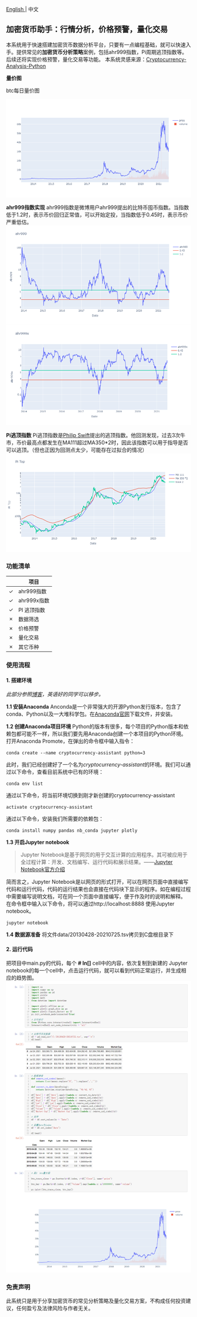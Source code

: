 
[English ](https://github.com/JunqiaoDuan/CryptocurrencyAssistant) | 中文

## 加密货币助手：行情分析，价格预警，量化交易

本系统用于快速搭建加密货币数据分析平台，只要有一点编程基础，就可以快速入手。提供常见的**加密货币分析策略**案例，包括ahr999指数，Pi周期逃顶指数等。后续还将实现价格预警，量化交易等功能。
本系统灵感来源：[Cryptocurrency-Analysis-Python](https://github.com/triestpa/Cryptocurrency-Analysis-Python)

**量价图**

btc每日量价图

![image](https://github.com/JunqiaoDuan/CryptocurrencyAssistant/blob/main/images/PriceVolume.png)

**ahr999指数实现**
ahr999指数是微博用户ahr999提出的比特币囤币指数。当指数低于1.2时，表示币价回归正常值，可以开始定投，当指数低于0.45时，表示币价严重低估。
![image](https://github.com/JunqiaoDuan/CryptocurrencyAssistant/blob/main/images/ahr999.png)
![image](https://github.com/JunqiaoDuan/CryptocurrencyAssistant/blob/main/images/ahr999x.png)

**Pi逃顶指数**
Pi逃顶指数是[Philip Swift](https://twitter.com/PositiveCrypto)提出的逃顶指数。他回测发现，过去3次牛市，币价最高点都发生在MA111超过MA350\*2时，因此该指数可以用于指导是否可以逃顶。（但也正因为回测点太少，可能存在过拟合的情况）
![image](https://github.com/JunqiaoDuan/CryptocurrencyAssistant/blob/main/images/PiTop.png)





### 功能清单

|  | 项目 |
| ------- | --------- |
| &check; | ahr999指数 |
| &check; | ahr999x指数 |
| &check; | PI 逃顶指数 |
| &cross; | 数据筛选 |
| &cross; | 价格预警 |
| &cross; | 量化交易 |
| &cross; | 其它币种 |

### 使用流程

#### 1. 搭建环境

*此部分参照[博客](https://blog.patricktriest.com/analyzing-cryptocurrencies-python/)，英语好的同学可以移步。*

**1.1 安装Anaconda**
Anconda是一个非常强大的开源Python发行版本，包含了conda、Python以及一大堆科学包。在[Anaconda官网](https://www.anaconda.com/products/individual)下载文件，并安装。

**1.2 创建Anaconda项目环境**
Python的版本有很多，每个项目的Python版本和依赖包都可能不一样，所以我们要先用Anaconda创建一个本项目的Python环境。
打开Anaconda Promote，在弹出的命令框中输入指令：

```
conda create --name cryptocurrency-assistant python=3
```
此时，我们已经创建好了一个名为*cryptocurrency-assistant*的环境。我们可以通过以下命令，查看目前系统中已有的环境：
```
conda env list
```
通过以下命令，将当前环境切换到刚才新创建的cryptocurrency-assistant
```
activate cryptocurrency-assistant
```
通过以下命令，安装我们所需要的依赖包：
```
conda install numpy pandas nb_conda jupyter plotly
```
**1.3 开启Jupyter notebook**

>Jupyter Notebook是基于网页的用于交互计算的应用程序。其可被应用于全过程计算：开发、文档编写、运行代码和展示结果。——[Jupyter Notebook官方介绍](https://jupyter.org/)

简而言之，Jupyter Notebook是以网页的形式打开，可以在网页页面中直接编写代码和运行代码，代码的运行结果也会直接在代码块下显示的程序。如在编程过程中需要编写说明文档，可在同一个页面中直接编写，便于作及时的说明和解释。
在命令框中输入以下命令，将可以通过http://localhost:8888 使用Jupyter notebook。
```
jupyter notebook
```
**1.4 数据源准备**
将文件data/20130428-20210725.tsv拷贝到C盘根目录下
#### 2. 运行代码
把项目中main.py的代码，每个 **# In[]** cell中的内容，依次复制到新建的 Jupyter notebook的每一个cell中，点击运行代码，就可以看到代码正常运行，并生成相应的趋势图。
![image](https://github.com/JunqiaoDuan/CryptocurrencyAssistant/blob/main/images/sample-analyzer.png)









### 免责声明
此系统只是用于分享加密货币的常见分析策略及量化交易方案，不构成任何投资建议，任何盈亏及法律风险与作者无关。

